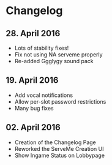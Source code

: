 # Changelog

## 28. April 2016

 * Lots of stability fixes!
 * Fix not using NA serveme properly
 * Re-added Ggglygy sound pack

## 19. April 2016

 * Add vocal notifications
 * Allow per-slot password restrictions
 * Many bug fixes

## 02. April 2016

 * Creation of the Changelog Page
 * Reworked the ServeMe Creation UI
 * Show Ingame Status on Lobbypage

